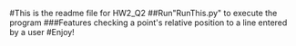 #This is the readme file for HW2_Q2
##Run"RunThis.py" to execute the program
###Features checking a point's relative position to a line entered by a user
#Enjoy!